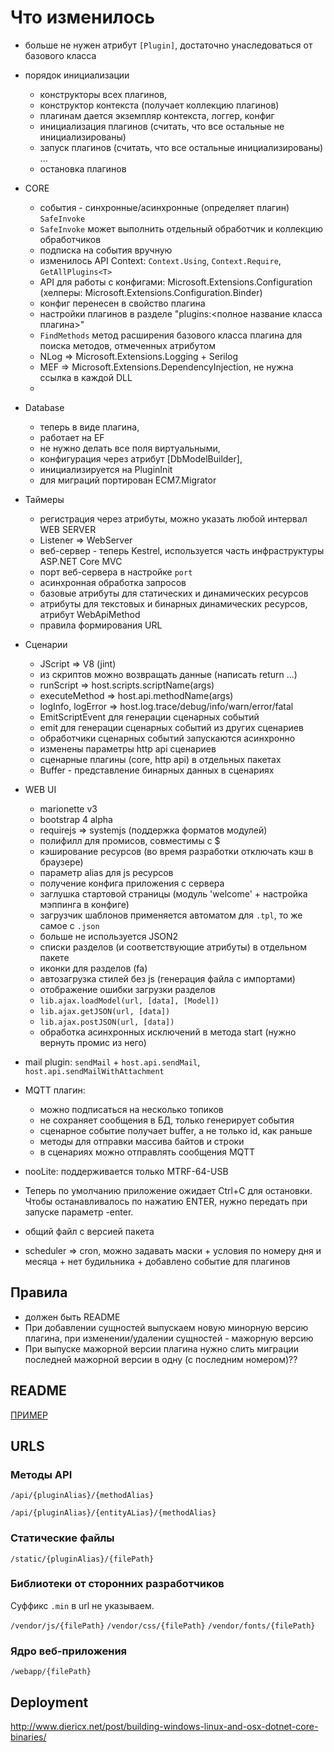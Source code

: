 ﻿# Что изменилось

- больше не нужен атрибут `[Plugin]`, достаточно унаследоваться от базового класса
- порядок инициализации
  - конструкторы всех плагинов,
  - конструктор контекста (получает коллекцию плагинов)
  - плагинам дается экземпляр контекста, логгер, конфиг
  - инициализация плагинов (считать, что все остальные не инициализированы)
  - запуск плагинов (считать, что все остальные инициализированы)
    ...
  - остановка плагинов
- CORE
  - события - синхронные/асинхронные (определяет плагин) `SafeInvoke`
  - `SafeInvoke` может выполнить отдельный обработчик и коллекцию обработчиков
  - подписка на события вручную
  - изменилось API Context: `Context.Using`, `Context.Require`, `GetAllPlugins<T>`
  - API для работы с конфигами: Microsoft.Extensions.Configuration (хелперы: Microsoft.Extensions.Configuration.Binder)
  - конфиг перенесен в свойство плагина
  - настройки плагинов в разделе "plugins:<полное название класса плагина>"
  - `FindMethods` метод расширения базового класса плагина для поиска методов, отмеченных атрибутом
  - NLog => Microsoft.Extensions.Logging + Serilog
  - MEF => Microsoft.Extensions.DependencyInjection, не нужна ссылка в каждой DLL
  -
- Database
  - теперь в виде плагина,
  - работает на EF
  - не нужно делать все поля виртуальными,
  - конфигурация через атрибут [DbModelBuilder],
  - инициализируется на PluginInit
  - для миграций портирован ECM7.Migrator
- Таймеры
  - регистрация через атрибуты, можно указать любой интервал
WEB SERVER
  - Listener => WebServer
  - веб-сервер - теперь Kestrel, используется часть инфраструктуры ASP.NET Core MVC
  - порт веб-сервера в настройке `port`
  - асинхронная обработка запросов
  - базовые атрибуты для статических и динамических ресурсов
  - атрибуты для текстовых и бинарных динамических ресурсов, атрибут WebApiMethod
  - правила формирования URL
- Сценарии
  - JScript => V8 (jint)
  - из скриптов можно возвращать данные (написать return ...)
  - runScript => host.scripts.scriptName(args)
  - executeMethod => host.api.methodName(args)
  - logInfo, logError => host.log.trace/debug/info/warn/error/fatal
  - EmitScriptEvent для генерации сценарных событий
  - emit для генерации сценарных событий из других сценариев
  - обработчики сценарных событий запускаются асинхронно
  - изменены параметры http api сценариев
  - сценарные плагины (core, http api) в отдельных пакетах
  - Buffer - представление бинарных данных в сценариях
- WEB UI
  - marionette v3
  - bootstrap 4 alpha
  - requirejs => systemjs (поддержка форматов модулей)
  - полифилл для промисов, совместимы с $
  - кэширование ресурсов (во время разработки отключать кэш в браузере)
  - параметр alias для js ресурсов
  - получение конфига приложения с сервера
  - заглушка стартовой страницы (модуль 'welcome' + настройка мэппинга в конфиге)
  - загрузчик шаблонов применяется автоматом для `.tpl`, то же самое с `.json`
  - больше не используется JSON2
  - списки разделов (и соответствующие атрибуты) в отдельном пакете
  - иконки для разделов (fa)
  - автозагрузка стилей без js (генерация файла с импортами)
  - отображение ошибки загрузки разделов
  - `lib.ajax.loadModel(url, [data], [Model])`
  - `lib.ajax.getJSON(url, [data])`
  - `lib.ajax.postJSON(url, [data])`
  - обработка асинхронных исключений в метода start (нужно вернуть промис из него)
- mail plugin: `sendMail` + `host.api.sendMail`, `host.api.sendMailWithAttachment`
- MQTT плагин:
  - можно подписаться на несколько топиков
  - не сохраняет сообщения в БД, только генерирует события
  - сценарное событие получает buffer, а не только id, как раньше
  - методы для отправки массива байтов и строки
  - в сценариях можно отправлять сообщения MQTT
- nooLite: поддерживается только MTRF-64-USB


- Теперь по умолчанию приложение ожидает Ctrl+C для остановки. Чтобы останавливалось по нажатию ENTER, нужно передать при запуске параметр -enter.
- общий файл с версией пакета
- scheduler => cron, можно задавать маски + условия по номеру дня и месяца + нет будильника + добавлено событие для плагинов


## Правила
- должен быть README
- При добавлении сущностей выпускаем новую минорную версию плагина, при изменении/удалении сущностей - мажорную версию
- При выпуске мажорной версии плагина нужно слить миграции последней мажорной версии в одну (с последним номером)??

## README

[ПРИМЕР](https://gist.github.com/dima117/a59ec07b732bfe6a99d3c89fa87aeb71)

## URLS

### Методы API

`/api/{pluginAlias}/{methodAlias}`

`/api/{pluginAlias}/{entityALias}/{methodAlias}`

### Статические файлы

`/static/{pluginAlias}/{filePath}`

### Библиотеки от сторонних разработчиков

Суффикс `.min` в url не указываем.

`/vendor/js/{filePath}`
`/vendor/css/{filePath}`
`/vendor/fonts/{filePath}`

### Ядро веб-приложения

`/webapp/{filePath}`

## Deployment

http://www.diericx.net/post/building-windows-linux-and-osx-dotnet-core-binaries/
